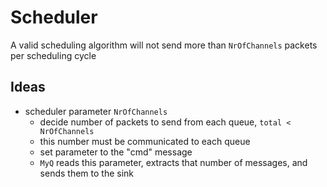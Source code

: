 # Scheduler

A valid scheduling algorithm will not send more than `NrOfChannels` packets per scheduling cycle

## Ideas

- scheduler parameter `NrOfChannels`
  - decide number of packets to send from each queue, `total < NrOfChannels`
  - this number must be communicated to each queue
  - set parameter to the "cmd" message
  - `MyQ` reads this parameter, extracts that number of messages, and sends them to the sink
